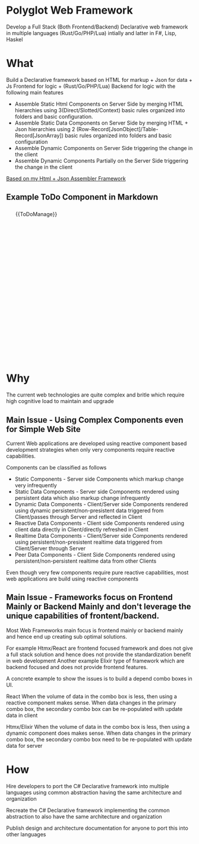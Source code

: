 # Polyglot Web Framework

Develop a Full Stack (Both Frontend/Backend) Declarative web framework in multiple languages (Rust/Go/PHP/Lua) intially and latter in F#, Lisp, Haskel

# What

Build a Declarative framework based on HTML for markup + Json for data + Js Frontend for logic + (Rust/Go/PHP/Lua) Backend for logic with the following main features

* Assemble Static Html Components on Server Side by merging HTML hierarchies using 3(Direct/Slotted/Context) basic rules organized into folders and basic configuration. 
* Assemble Static Data Components on Server Side by merging HTML + Json hierarchies using 2 (Row-Record[JsonObject]/Table-Record[JsonArray]) basic rules organized into folders and basic configuration 
* Assemble Dynamic Components on Server Side triggering the change in the client
* Assemble Dynamic Components Partially on the Server Side triggering the change in the client

<a href="ArshuPolyglotWeb/ArshuAssembler.md">Based on my Html + Json Assembler Framework</a>

## Example ToDo Component in Markdown

<div class="ar-flex-content-wrap" style="min-height:400px;">
    <div class="ar-border" style="margin:20px;padding:5px;">
        <div style="width:300px;">
            {{ToDoManage}}
        </div>
    </div>
</div>

# Why

The current web technologies are quite complex and britle which require high cognitive load to maintain and upgrade 

## Main Issue - Using Complex Components even for Simple Web Site

Current Web applications are developed using reactive component based development strategies when only very components require reactive capabilities.

Components can be classified as follows

* Static Components - Server side Components which markup change very infrequently
* Static Data Components - Server side Components rendered using persistent data which also markup change infrequently
* Dynamic Data Components - Client/Server side Components rendered using dynamic persistent/non-presistent data triggered from Client/passes through Server and reflected in Client
* Reactive Data Components - Client side Components rendered using client data directly in Client/directly refreshed in Client
* Realtime Data Components - Client/Server side Components rendered using persistent/non-presistent realtime data triggered from Client/Server through Server
* Peer Data Components - Client Side Components rendered using persistent/non-persistent realtime data from other Clients

Even though very few components require pure reactive capabilities, most web applications are build using reactive components

## Main Issue - Frameworks focus on Frontend Mainly or Backend Mainly and don't leverage the unique capabilities of frontent/backend.

Most Web Frameworks main focus is frontend mainly or backend mainly and hence end up creating sub optimal solutions.

For example Htmx/React are frontend focused framework and does not give a full stack solution and hence does not provide the standardization benefit in web development
Another example Elixir type of framework which are backend focused and does not provide frontend features.

A concrete example to show the issues is to build a depend combo boxes in UI.

React
When the volume of data in the combo box is less, then using a reactive component makes sense. When data changes in the primary combo box, the secondary combo box can be re-populated with update data in client

Htmx/Elixir
When the volume of data in the combo box is less, then using a dynamic component does makes sense. When data changes in the primary combo box, the secondary combo box need to be re-populated with update data for server

# How

Hire developers to port the C# Declarative framework into multiple languages using common abstraction having the same architecture and organization

Recreate the C# Declarative framework implementing the common abstraction to also have the same architecture and organization

Publish design and architecture documentation for anyone to port this into other languages

